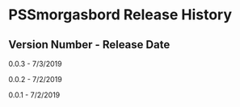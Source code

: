 # PSSmorgasbord Release History

## Version Number - Release Date
0.0.3 - 7/3/2019

0.0.2 - 7/2/2019

0.0.1 - 7/2/2019


